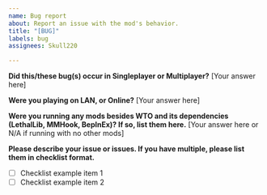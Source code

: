 ```yaml
---
name: Bug report
about: Report an issue with the mod's behavior.
title: "[BUG]"
labels: bug
assignees: Skull220

---
```


**Did this/these bug(s) occur in Singleplayer or Multiplayer?**
[Your answer here]

**Were you playing on LAN, or Online?**
[Your answer here]

**Were you running any mods besides WTO and its dependencies (LethalLib, MMHook, BepInEx)? If so, list them here.**
[Your answer here or N/A if running with no other mods]

**Please describe your issue or issues. If you have multiple, please list them in checklist format.**
- [ ] Checklist example item 1
- [ ] Checklist example item 2
